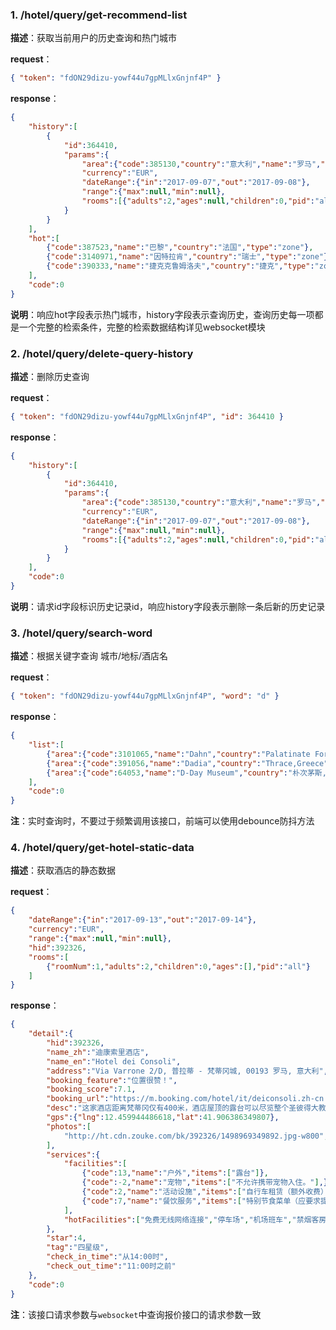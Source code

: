 ### 1. /hotel/query/get-recommend-list

**描述**：获取当前用户的历史查询和热门城市

**request**：
``` json
{ "token": "fdON29dizu-yowf44u7gpMLlxGnjnf4P" }
```

**response**：
``` json
{
    "history":[
        { 
            "id":364410,
            "params":{
                "area":{"code":385130,"country":"意大利","name":"罗马","type":"zone"},
                "currency":"EUR",
                "dateRange":{"in":"2017-09-07","out":"2017-09-08"},
                "range":{"max":null,"min":null},
                "rooms":[{"adults":2,"ages":null,"children":0,"pid":"all","roomNum":1}]
            }
        }
    ],
    "hot":[
        {"code":387523,"name":"巴黎","country":"法国","type":"zone"},
        {"code":3140971,"name":"因特拉肯","country":"瑞士","type":"zone"},
        {"code":390333,"name":"捷克克鲁姆洛夫","country":"捷克","type":"zone"}
    ],
    "code":0
}
```

**说明**：响应hot字段表示热门城市，history字段表示查询历史，查询历史每一项都是一个完整的检索条件，完整的检索数据结构详见websocket模块

### 2. /hotel/query/delete-query-history

**描述**：删除历史查询

**request**：
``` json
{ "token": "fdON29dizu-yowf44u7gpMLlxGnjnf4P", "id": 364410 }
```

**response**：
``` json
{
    "history":[
        { 
            "id":364410,
            "params":{
                "area":{"code":385130,"country":"意大利","name":"罗马","type":"zone"},
                "currency":"EUR",
                "dateRange":{"in":"2017-09-07","out":"2017-09-08"},
                "range":{"max":null,"min":null},
                "rooms":[{"adults":2,"ages":null,"children":0,"pid":"all","roomNum":1}]
            }
        }
    ],
    "code":0
}
```

**说明**：请求id字段标识历史记录id，响应history字段表示删除一条后新的历史记录

### 3. /hotel/query/search-word

**描述**：根据关键字查询 城市/地标/酒店名

**request**：
``` json
{ "token": "fdON29dizu-yowf44u7gpMLlxGnjnf4P", "word": "d" }
```

**response**：
``` json
{
    "list":[
        {"area":{"code":3101065,"name":"Dahn","country":"Palatinate Forest,Rhineland-Palatinate,Germany","type":"zone"}},
        {"area":{"code":391056,"name":"Dadia","country":"Thrace,Greece","type":"zone"}},
        {"area":{"code":64053,"name":"D-Day Museum","country":"朴次茅斯,英国","gps":{"lng":-1.089412,"lat":50.77964},"type":"poi"}}
    ],
    "code":0
}
```

**注**：实时查询时，不要过于频繁调用该接口，前端可以使用debounce防抖方法

### 4. /hotel/query/get-hotel-static-data

**描述**：获取酒店的静态数据

**request**：
``` json
{
    "dateRange":{"in":"2017-09-13","out":"2017-09-14"},
    "currency":"EUR",
    "range":{"max":null,"min":null},
    "hid":392326,
    "rooms":[
        {"roomNum":1,"adults":2,"children":0,"ages":[],"pid":"all"}
    ]
}
```

**response**：
``` json
{
    "detail":{
        "hid":392326,
        "name_zh":"迪康索里酒店",
        "name_en":"Hotel dei Consoli",
        "address":"Via Varrone 2/D, 普拉蒂 - 梵蒂冈城, 00193 罗马, 意大利",
        "booking_feature":"位置很赞！",
        "booking_score":7.1,
        "booking_url":"https://m.booking.com/hotel/it/deiconsoli.zh-cn.html?label=sid%3D4;sid=1;checkin=2017-09-13;checkout=2017-09-14;no_rooms=1;req_adults=2;selected_currency=EUR;changed_currency=1;top_currency=1;",
        "desc":"这家酒店距离梵蒂冈仅有400米，酒店屋顶的露台可以尽览整个圣彼得大教堂。客房提供免费无线网络连接，拥有典雅的粉刷墙面装饰，配有地毯和挂毯。\n\nHotel dei Consoli酒店的客房都配备了空调、电视和迷你吧，并设有现代化的浴室。部分客房配有Jacuzzi®水疗浴缸或水力按摩淋浴。\n\n露台上种有柑橘树和橄榄树，并设有带意大利手工装饰陶瓷的咖啡厅。晚餐时，酒店提供意大利经典美食和素食这2种不同的菜单供客人选择。早餐时，酒店可应要求提供无麸质菜单。\n\nDei Consoli酒店的前台每天24小时开放，并可以安排幼儿看护和机场班车服务。酒店距离梵蒂冈地铁站有5分钟的步行路程。\n\n旅友们喜爱普拉蒂 - 梵蒂冈城的理由：博物馆、艺术和文化。\n\n\n夫妻/情侣特别喜欢这家住宿的位置，为两人住宿体验给出了8.5分。",
        "gps":{"lng":12.459944486618,"lat":41.906386349807},
        "photos":[
            "http://ht.cdn.zouke.com/bk/392326/1498969349892.jpg-w800","http://ht.cdn.zouke.com/bk/392326/1498969349504.jpg-w800","http://ht.cdn.zouke.com/bk/392326/1498969349402.jpg-w800","http://ht.cdn.zouke.com/bk/392326/1498969349284.jpg-w800",
        ],
        "services":{
            "facilities":[
                {"code":13,"name":"户外","items":["露台"]},
                {"code":-2,"name":"宠物","items":["不允许携带宠物入住。"],},
                {"code":2,"name":"活动设施","items":["自行车租赁（额外收费）"]},
                {"code":7,"name":"餐饮服务","items":["特别节食菜单（应要求提供）","小吃吧","在客房内享用早餐","酒吧"]}
            ],
            "hotFacilities":["免费无线网络连接","停车场","机场班车","禁烟客房","无障碍设施","客房服务"]
        },
        "star":4,
        "tag":"四星级",
        "check_in_time":"从14:00时",
        "check_out_time":"11:00时之前"
    },
    "code":0
}
```

**注**：该接口请求参数与`websocket`中查询报价接口的请求参数一致
